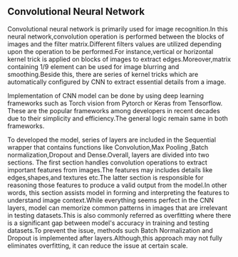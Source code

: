 ## Convolutional Neural Network ## 

Convolutional neural network is primarily used for image recognition.In this neural network,convolution operation is performed between the blocks of images and the filter matrix.Different filters values are utilized depending upon the operation to be performed.For instance,vertical or horizontal kernel trick is applied on blocks of images to extract edges.Moreover,matrix containing 1/9 element can be used for image blurring and smoothing.Beside this, there are series of kernel tricks which are automatically configured by CNN to extract essential details from a image.

Implementation of CNN model can be done by using deep learning frameworks such as Torch vision from Pytorch or Keras from Tensorflow.
These are the popular frameworks among developers in recent decades due to their simplicity and efficiency.The general logic remain same in both frameworks.

To developed the model, series of layers are included in the Sequential wrapper that contains functions like Convolution,Max Pooling ,Batch normalization,Dropout and Dense.Overall, layers are divided into two sections. The first section handles convolution operations to extract important features from images.The features may includes details like edges,shapes,and textures etc.The latter section is responsible for reasoning those features to produce a valid output from the model.In other words, this section assists model in forming and interpreting the features to understand image context.While everything seems perfect in the CNN layers, model can memorize common patterns in images that are irrelevant in testing datasets.This is also commonly referred as overfitting where there is a significant gap between model's accuracy in  training and testing datasets.To prevent the issue, methods such Batch Normalization and Dropout is implemented after layers.Although,this approach may not fully eliminates overfitting, it can reduce the issue  at certain scale. 

